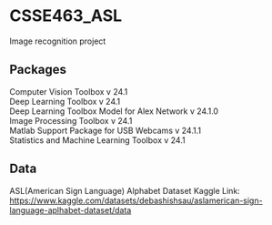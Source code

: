 # CSSE463_ASL
Image recognition project


## Packages
Computer Vision Toolbox v 24.1 <br>
Deep Learning Toolbox v 24.1 <br>
Deep Learning Toolbox Model for Alex Network v 24.1.0 <br>
Image Processing Toolbox v 24.1 <br>
Matlab Support Package for USB Webcams v 24.1.1 <br>
Statistics and Machine Learning Toolbox v 24.1 <br>

## Data
ASL(American Sign Language) Alphabet Dataset
Kaggle Link: https://www.kaggle.com/datasets/debashishsau/aslamerican-sign-language-aplhabet-dataset/data
